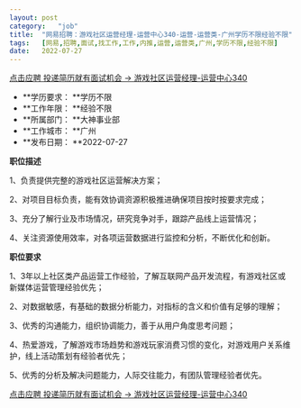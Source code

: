 ```yaml
---
layout:	post
category:	"job"
title:	"网易招聘：游戏社区运营经理-运营中心340-运营-运营类-广州学历不限经验不限"
tags:	[网易,招聘,面试,找工作,工作,内推,运营,运营类,广州,学历不限,经验不限]
date:	2022-07-27
---
```


[点击应聘 投递简历就有面试机会 ->  游戏社区运营经理-运营中心340](http://mobile.bole.netease.com/bole/boleDetail?id=16461&employeeId=346f03c3cda5f04c&key=all)



- **学历要求： **学历不限
- **工作年限： **经验不限
- **所属部门： **大神事业部
- **工作城市： **广州
- **发布日期： **2022-07-27



**职位描述**

1、负责提供完整的游戏社区运营解决方案；

2、对项目目标负责，能有效协调资源积极推进确保项目按时按要求完成；

3、充分了解行业及市场情况，研究竞争对手，跟踪产品线上运营情况；

4、关注资源使用效率，对各项运营数据进行监控和分析，不断优化和创新。





**职位要求**

1、3年以上社区类产品运营工作经验，了解互联网产品开发流程，有游戏社区或新媒体运营管理经验优先；

2、对数据敏感，有基础的数据分析能力，对指标的含义和价值有足够的理解；

3、优秀的沟通能力，组织协调能力，善于从用户角度思考问题；

4、热爱游戏，了解游戏市场趋势和游戏玩家消费习惯的变化，对游戏用户关系维护，线上活动策划有经验者优先； 

5、优秀的分析及解决问题能力，人际交往能力，有团队管理经验者优先。



[点击应聘 投递简历就有面试机会 ->  游戏社区运营经理-运营中心340](http://mobile.bole.netease.com/bole/boleDetail?id=16461&employeeId=346f03c3cda5f04c&key=all)